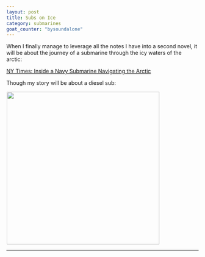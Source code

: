 ```yaml
---
layout: post
title: Subs on Ice
category: submarines
goat_counter: "bysoundalone" 
---
```


When I finally manage to leverage all the notes I have into a second novel, it will be about the journey of a submarine through the icy waters of the arctic:

[NY Times: Inside a Navy Submarine Navigating the Arctic](https://www.nytimes.com/2024/04/30/us/politics/inside-navy-submarine-arctic.html?unlocked_article_code=1.ok0.fmvw.0f_1ZdYfXd6D&smid=url-share)

Though my story will be about a diesel sub:

<img style="border:1px solid #FFFFFF;" alt="" src="https://upload.wikimedia.org/wikipedia/commons/5/54/USS_Perch%3B0831302.jpg" height=400px>

----------------------------------------
